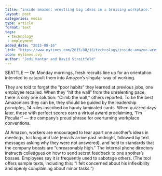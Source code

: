 ```yaml
---
title: "inside amazon: wrestling big ideas in a bruising workplace."
layout: post
categories: media
type: article
format: text
tags: 
 - technology
 - employment
added_date: "2015-08-16"
link: "https://www.nytimes.com/2015/08/16/technology/inside-amazon-wrestling-big-ideas-in-a-bruising-workplace.html"
icon: nytimes.svg
author: "Jodi Kantor and David Streitfeld"
---
```


SEATTLE — On Monday mornings, fresh recruits line up for an orientation
intended to catapult them into Amazon’s singular way of working.

They are told to forget the “poor habits” they learned at previous jobs, one
employee recalled. When they “hit the wall” from the unrelenting pace, there is
only one solution: “Climb the wall,” others reported. To be the best Amazonians
they can be, they should be guided by the leadership principles, 14 rules
inscribed on handy laminated cards. When quizzed days later, those with perfect
scores earn a virtual award proclaiming, “I’m Peculiar” — the company’s proud
phrase for overturning workplace conventions.

At Amazon, workers are encouraged to tear apart one another’s ideas in
meetings, toil long and late (emails arrive past midnight, followed by text
messages asking why they were not answered), and held to standards that the
company boasts are “unreasonably high.” The internal phone directory instructs
colleagues on how to send secret feedback to one another’s bosses. Employees
say it is frequently used to sabotage others. (The tool offers sample texts,
including this: “I felt concerned about his inflexibility and openly
complaining about minor tasks.”)
